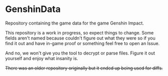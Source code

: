 # GenshinData
Repository containing the game data for the game Genshin Impact.

This repository is a work in progress, so expect things to change. Some fields aren't named because couldn't figure out what they were so if you find it out and have in-game proof or something feel free to open an Issue.

And no, we won't give you the tool to decrypt or parse files. Figure it out yourself and enjoy what insanity is.

~~There was an older repository originally but it ended up being used for diffs.~~

